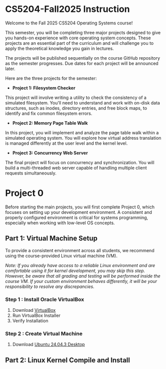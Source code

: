 # CS5204-Fall2025 Instruction

Welcome to the Fall 2025 CS5204 Operating Systems course!

This semester, you will be completing three major projects designed to give you hands-on experience with core operating system concepts. These projects are an essential part of the curriculum and will challenge you to apply the theoretical knowledge you gain in lectures.

The projects will be published sequentially on the course GitHub repository as the semester progresses. Due dates for each project will be announced later.

Here are the three projects for the semester:

- **Project 1: Filesystem Checker**

This project will involve writing a utility to check the consistency of a simulated filesystem. You'll need to understand and work with on-disk data structures, such as inodes, directory entries, and free block maps, to identify and fix common filesystem errors.

- **Project 2: Memory Page Table Walk**

In this project, you will implement and analyze the page table walk within a simulated operating system. You will explore how virtual address translation is managed differently at the user level and the kernel level.

- **Project 3: Concurrency Web Server**

The final project will focus on concurrency and synchronization. You will build a multi-threaded web server capable of handling multiple client requests simultaneously.


# Project 0

Before starting the main projects, you will first complete Project 0, which focuses on setting up your development environment. A consistent and properly configured environment is critical for systems programming, especially when working with low-level OS concepts.

## Part 1: Virtual Machine Setup

To provide a consistent environment across all students, we recommend using the course-provided Linux virtual machine (VM).

*Note: If you already have access to a reliable Linux environment and are comfortable using it for kernel development, you may skip this step. However, be aware that all grading and testing will be performed inside the course VM. If your custom environment behaves differently, it will be your responsibility to resolve any discrepancies.*

### Step 1 : Install Oracle VirtualBox
1. Download [VirtualBox](https://www.virtualbox.org/)
2. Run VirtualBox Installer
3. Verify Installation

### Step 2 : Create Virtual Machine
1. Download [Ubuntu 24.04.3 Desktop](https://ubuntu.com/download/desktop)

## Part 2: Linux Kernel Compile and Install

